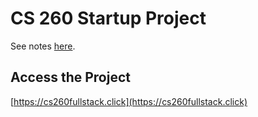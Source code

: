 # CS 260 Startup Project

See notes [here](./notes.md).

## Access the Project
[https://cs260fullstack.click](https://cs260fullstack.click)
